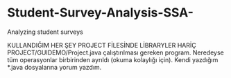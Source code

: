 # Student-Survey-Analysis-SSA-
Analyzing student surveys

KULLANDIĞIM HER ŞEY PROJECT FİLESİNDE LİBRARYLER HARİÇ
PROJECT/GUIDEMO/Project.java çalıştırılması gereken program.
Neredeyse tüm operasyonlar birbirinden ayrıldı (okuma kolaylığı için).
Kendi yazdığım *.java dosyalarına yorum yazdım.
